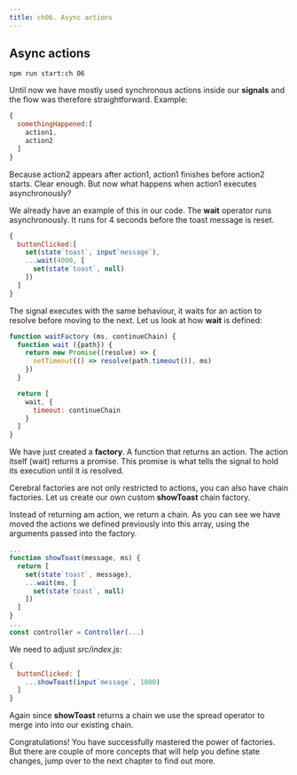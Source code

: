 ```yaml
---
title: ch06. Async actions
---
```


## Async actions

`npm run start:ch 06`

Until now we have mostly used synchronous actions inside our **signals** and the flow was therefore straightforward. Example:

```js
{
  somethingHappened:[
    action1,
    action2
  ]
}
```
Because action2 appears after action1, action1 finishes before action2 starts. Clear enough. But now what happens when action1 executes asynchronously?

We already have an example of this in our code. The **wait** operator runs asynchronously. It runs for 4 seconds before the toast message is reset.

```js
{
  buttonClicked:[
    set(state`toast`, input`message`),
    ...wait(4000, [
      set(state`toast`, null)
    ])
  ]
}
```

The signal executes with the same behaviour, it waits for an action to resolve before moving to the next. Let us look at how **wait** is defined:

```js
function waitFactory (ms, continueChain) {
  function wait ({path}) {
    return new Promise((resolve) => {
      setTimeout(() => resolve(path.timeout()), ms)
    })
  }

  return [
    wait, {
      timeout: continueChain
    }
  ]
}
```

We have just created a **factory**. A function that returns an action. The action itself (wait) returns a promise. This promise is what tells the signal to hold its execution until it is resolved.

Cerebral factories are not only restricted to actions, you can also have chain factories. Let us create our own custom **showToast** chain factory.

Instead of returning am action, we return a chain. As you can see we have moved the actions we defined previously into this array, using the arguments passed into the factory.

```js
...
function showToast(message, ms) {
  return [
    set(state`toast`, message),
    ...wait(ms, [
      set(state`toast`, null)
    ])
  ]
}
...
const controller = Controller(...)
```

We need to adjust *src/index.js*:
```js
{
  buttonClicked: [
    ...showToast(input`message`, 1000)
  ]
}
```

Again since **showToast** returns a chain we use the spread operator to merge into into our existing chain.

Congratulations! You have successfully mastered the power of factories. But there are couple of more concepts that will help you define state changes, jump over to the next chapter to find out more.
